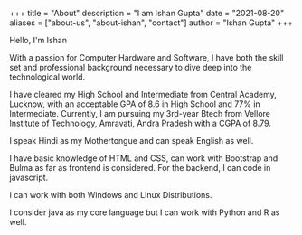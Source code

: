 +++
title = "About"
description = "I am Ishan Gupta"
date = "2021-08-20"
aliases = ["about-us", "about-ishan", "contact"]
author = "Ishan Gupta"
+++

Hello, I'm Ishan

With a passion for Computer Hardware and Software, I have both the skill set and professional background necessary to dive deep into the technological world.

I have cleared my High School and Intermediate from Central Academy, Lucknow, with an acceptable GPA of 8.6 in High School and 77% in Intermediate.
Currently, I am pursuing my 3rd-year Btech from Vellore Institute of Technology, Amravati, Andra Pradesh with a CGPA of 8.79.

I speak Hindi as my Mothertongue and can speak English as well.

I have basic knowledge of HTML and CSS, can work with Bootstrap and Bulma as far as frontend is considered. For the backend, I can code in javascript.

I can work with both Windows and Linux Distributions.

I consider java as my core language but I can work with Python and R as well.


